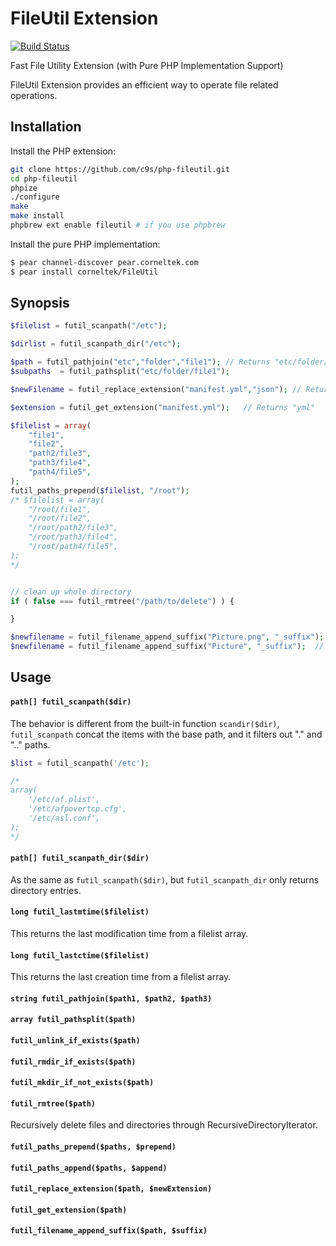 FileUtil Extension
==================

[![Build Status](https://travis-ci.org/c9s/php-fileutil.png?branch=master)](https://travis-ci.org/c9s/php-fileutil)


Fast File Utility Extension (with Pure PHP Implementation Support)

FileUtil Extension provides an efficient way to operate file related operations.


Installation
------------

Install the PHP extension:

```sh
git clone https://github.com/c9s/php-fileutil.git
cd php-fileutil
phpize
./configure
make
make install
phpbrew ext enable fileutil # if you use phpbrew
```

Install the pure PHP implementation:

```sh
$ pear channel-discover pear.corneltek.com
$ pear install corneltek/FileUtil
```


Synopsis
--------

```php
$filelist = futil_scanpath("/etc");

$dirlist = futil_scanpath_dir("/etc");

$path = futil_pathjoin("etc","folder","file1"); // Returns "etc/folder/file1", as the same as "etc" . DIRECTORY_SEPARATOR . "folder" . DIRECTORY_SEPARATOR . "file1"
$subpaths  = futil_pathsplit("etc/folder/file1");

$newFilename = futil_replace_extension("manifest.yml","json"); // Returns manifest.json

$extension = futil_get_extension("manifest.yml");   // Returns "yml"

$filelist = array(
    "file1",
    "file2",
    "path2/file3",
    "path3/file4",
    "path4/file5",
);
futil_paths_prepend($filelist, "/root");
/* $filelist = array(
    "/root/file1",
    "/root/file2",
    "/root/path2/file3",
    "/root/path3/file4",
    "/root/path4/file5",
);
*/


// clean up whole directory
if ( false === futil_rmtree("/path/to/delete") ) {

}

$newfilename = futil_filename_append_suffix("Picture.png", "_suffix");  // Returns "Picture_suffix.png"
$newfilename = futil_filename_append_suffix("Picture", "_suffix");  // Returns "Picture_suffix"
```


Usage
-----
#### `path[] futil_scanpath($dir)`

The behavior is different from the built-in function `scandir($dir)`,
`futil_scanpath` concat the items with the base path, and it filters out "." and
".." paths.


```php
$list = futil_scanpath('/etc');

/*
array( 
    '/etc/af.plist',
    '/etc/afpovertcp.cfg',
    '/etc/asl.conf',
);
*/
```


#### `path[] futil_scanpath_dir($dir)`

As the same as `futil_scanpath($dir)`, but `futil_scanpath_dir` only returns directory entries.


#### `long futil_lastmtime($filelist)`

This returns the last modification time from a filelist array.


#### `long futil_lastctime($filelist)`

This returns the last creation time from a filelist array.


#### `string futil_pathjoin($path1, $path2, $path3)`

#### `array futil_pathsplit($path)`

#### `futil_unlink_if_exists($path)`

#### `futil_rmdir_if_exists($path)`

#### `futil_mkdir_if_not_exists($path)`

#### `futil_rmtree($path)`

Recursively delete files and directories through RecursiveDirectoryIterator.

#### `futil_paths_prepend($paths, $prepend)`

#### `futil_paths_append($paths, $append)`

#### `futil_replace_extension($path, $newExtension)`

#### `futil_get_extension($path)`

#### `futil_filename_append_suffix($path, $suffix)`


